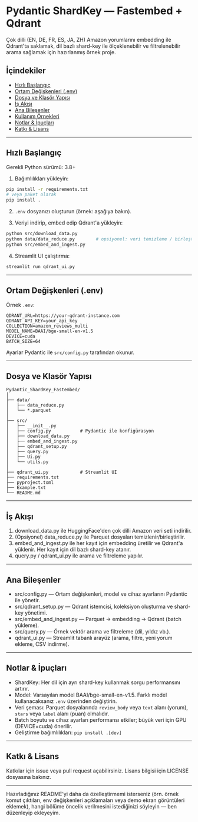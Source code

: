# Pydantic ShardKey — Fastembed + Qdrant
Çok dilli (EN, DE, FR, ES, JA, ZH) Amazon yorumlarını embedding ile Qdrant'ta saklamak, dil bazlı shard-key ile ölçeklenebilir ve filtrelenebilir arama sağlamak için hazırlanmış örnek proje.

## İçindekiler
- [Hızlı Başlangıç](#hızlı-başlangıç)
- [Ortam Değişkenleri (.env)](#ortam-değişkenleri-env)
- [Dosya ve Klasör Yapısı](#dosya-ve-klasör-yapısı)
- [İş Akışı](#iş-akışı)
- [Ana Bileşenler](#ana-bileşenler)
- [Kullanım Örnekleri](#kullanım-örnekleri)
- [Notlar & İpuçları](#notlar--ipuçları)
- [Katkı & Lisans](#katkı--lisans)

---

## Hızlı Başlangıç
Gerekli Python sürümü: 3.8+

1. Bağımlılıkları yükleyin:
```bash
pip install -r requirements.txt
# veya paket olarak
pip install .
```

2. `.env` dosyanızı oluşturun (örnek: aşağıya bakın).

3. Veriyi indirip, embed edip Qdrant'a yükleyin:
```bash
python src/download_data.py
python data/data_reduce.py        # opsiyonel: veri temizleme / birleştirme
python src/embed_and_ingest.py
```

4. Streamlit UI çalıştırma:
```bash
streamlit run qdrant_ui.py
```

---

## Ortam Değişkenleri (.env)
Örnek `.env`:
```
QDRANT_URL=https://your-qdrant-instance.com
QDRANT_API_KEY=your_api_key
COLLECTION=amazon_reviews_multi
MODEL_NAME=BAAI/bge-small-en-v1.5
DEVICE=cuda
BATCH_SIZE=64
```

Ayarlar Pydantic ile `src/config.py` tarafından okunur.

---

## Dosya ve Klasör Yapısı
```
Pydantic_ShardKey_Fastembed/
│
├── data/
│   ├── data_reduce.py
│   └── *.parquet
│
├── src/
│   ├── __init__.py
│   ├── config.py           # Pydantic ile konfigürasyon
│   ├── download_data.py
│   ├── embed_and_ingest.py
│   ├── qdrant_setup.py
│   ├── query.py
│   ├── Ui.py
│   └── utils.py
│
├── qdrant_ui.py            # Streamlit UI
├── requirements.txt
├── pyproject.toml
├── Example.txt
└── README.md
```

---

## İş Akışı
1. download_data.py ile HuggingFace'den çok dilli Amazon veri seti indirilir.
2. (Opsiyonel) data_reduce.py ile Parquet dosyaları temizlenir/birleştirilir.
3. embed_and_ingest.py ile her kayıt için embedding üretilir ve Qdrant'a yüklenir. Her kayıt için dil bazlı shard-key atanır.
4. query.py / qdrant_ui.py ile arama ve filtreleme yapılır.

---

## Ana Bileşenler
- src/config.py — Ortam değişkenleri, model ve cihaz ayarlarını Pydantic ile yönetir.
- src/qdrant_setup.py — Qdrant istemcisi, koleksiyon oluşturma ve shard-key yönetimi.
- src/embed_and_ingest.py — Parquet → embedding → Qdrant (batch yükleme).
- src/query.py — Örnek vektör arama ve filtreleme (dil, yıldız vb.).
- qdrant_ui.py — Streamlit tabanlı arayüz (arama, filtre, yeni yorum ekleme, CSV indirme).

---

## Notlar & İpuçları
- ShardKey: Her dil için ayrı shard-key kullanmak sorgu performansını artırır.
- Model: Varsayılan model BAAI/bge-small-en-v1.5. Farklı model kullanacaksanız `.env` üzerinden değiştirin.
- Veri şeması: Parquet dosyalarında `review_body` veya `text` alanı (yorum), `stars` veya `label` alanı (puan) olmalıdır.
- Batch boyutu ve cihaz ayarları performansı etkiler; büyük veri için GPU (DEVICE=cuda) önerilir.
- Geliştirme bağımlılıkları: `pip install .[dev]`

---

## Katkı & Lisans
Katkılar için issue veya pull request açabilirsiniz. Lisans bilgisi için LICENSE dosyasına bakınız.

---

Hazırladığınız README'yi daha da özelleştirmemi isterseniz (örn. örnek komut çıktıları, env değişkenleri açıklamaları veya demo ekran görüntüleri eklemek), hangi bölüme öncelik verilmesini istediğinizi söyleyin — ben düzenleyip ekleyeyim.
